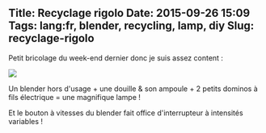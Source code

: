 Title: Recyclage rigolo
Date: 2015-09-26 15:09
Tags: lang:fr, blender, recycling, lamp, diy
Slug: recyclage-rigolo
---
Petit bricolage du week-end dernier donc je suis assez content :

<img src="/lucas/blog/content/images/2015/09/blendix-lux.jpg">

Un blender hors d'usage + une douille & son ampoule + 2 petits dominos à fils électrique = une magnifique lampe !

Et le bouton à vitesses du blender fait office d'interrupteur à intensités variables !